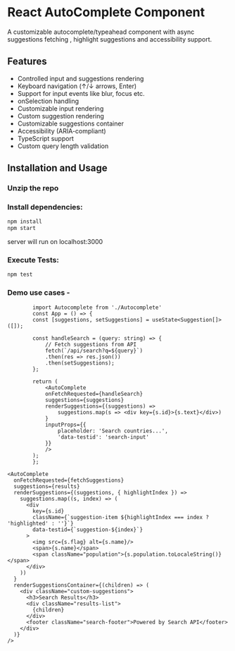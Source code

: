 # React AutoComplete Component

A customizable autocomplete/typeahead component with async suggestions fetching , highlight suggestions and accessibility support.

## Features

- Controlled input and suggestions rendering
- Keyboard navigation (↑/↓ arrows, Enter)
- Support for input events like blur, focus etc.
- onSelection handling
- Customizable input rendering
- Custom suggestion rendering
- Customizable suggestions container
- Accessibility (ARIA-compliant)
- TypeScript support
- Custom query length validation

## Installation and Usage

### Unzip the repo

### Install dependencies:

```bash
npm install
npm start
```

server will run on localhost:3000

### Execute Tests:

```bash
npm test
```

### Demo use cases -

```
        import Autocomplete from './Autocomplete'
        const App = () => {
        const [suggestions, setSuggestions] = useState<Suggestion[]>([]);

        const handleSearch = (query: string) => {
            // Fetch suggestions from API
            fetch(`/api/search?q=${query}`)
            .then(res => res.json())
            .then(setSuggestions);
        };

        return (
            <AutoComplete
            onFetchRequested={handleSearch}
            suggestions={suggestions}
            renderSuggestions={(suggestions) => 
                suggestions.map(s => <div key={s.id}>{s.text}</div>)
            }
            inputProps={{ 
                placeholder: 'Search countries...',
                'data-testid': 'search-input'
            }}
            />
        );
        };
```


```
<AutoComplete
  onFetchRequested={fetchSuggestions}
  suggestions={results}
  renderSuggestions={(suggestions, { highlightIndex }) => 
    suggestions.map((s, index) => (
      <div 
        key={s.id}
        className={`suggestion-item ${highlightIndex === index ? 'highlighted' : ''}`}
        data-testid={`suggestion-${index}`}
      >
        <img src={s.flag} alt={s.name}/>
        <span>{s.name}</span>
        <span className="population">{s.population.toLocaleString()}</span>
      </div>
    ))
  }
  renderSuggestionsContainer={(children) => (
    <div className="custom-suggestions">
      <h3>Search Results</h3>
      <div className="results-list">
        {children}
      </div>
      <footer className="search-footer">Powered by Search API</footer>
    </div>
  )}
/>

```
